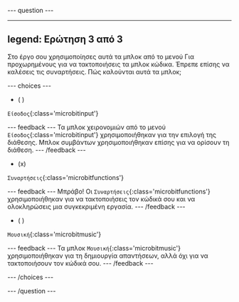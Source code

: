 --- question ---

---
legend: Ερώτηση 3 από 3
---

Στο έργο σου χρησιμοποίησες αυτά τα μπλοκ από το μενού Για προχωρημένους για να τακτοποιήσεις τα μπλοκ κώδικα. Έπρεπε επίσης να καλέσεις τις συναρτήσεις. Πώς καλούνται αυτά τα μπλοκ;

--- choices ---

- ( )

`Είσοδος`{:class='microbitinput'}

--- feedback ---
Τα μπλοκ χειρονομιών από το μενού `Είσοδος`{:class='microbitinput'} χρησιμοποιήθηκαν για την επιλογή της διάθεσης. Μπλοκ συμβάντων χρησιμοποιήθηκαν επίσης για να ορίσουν τη διάθεση.
--- /feedback ---

- (x)

`Συναρτήσεις`{:class='microbitfunctions'}

--- feedback ---
Μπράβο! Οι `Συναρτήσεις`{:class='microbitfunctions'} χρησιμοποιήθηκαν για να τακτοποιήσεις τον κώδικά σου και να ολοκληρώσεις μια συγκεκριμένη εργασία.
--- /feedback ---

- ( )

`Μουσική`{:class='microbitmusic'}

--- feedback ---
Τα μπλοκ `Μουσική`{:class='microbitmusic'} χρησιμοποιήθηκαν για τη δημιουργία απαντήσεων, αλλά όχι για να τακτοποιήσουν τον κώδικά σου.
--- /feedback ---

--- /choices ---

--- /question ---
